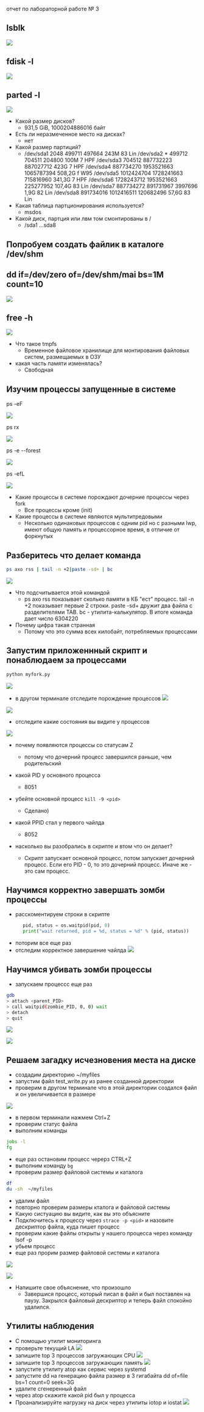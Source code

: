 отчет по лабораторной работе № 3 

## lsblk 

![](screnshots/lsblk.png)

## fdisk -l

![](screnshots/fdisk-l.png)

## parted -l

![](screnshots/parted-l.png)

* Какой размер дисков?
  * 931,5 GiB, 1000204886016 байт
* Есть ли неразмеченное место на дисках?
  * нет
* Какой размер партиций?
  * /dev/sda1                    2048     499711     497664       243M            83 Lin
/dev/sda2  *               499712     704511     204800   100M             7 HPF
/dev/sda3                  704512  887732223  887027712   423G             7 HPF
/dev/sda4               887734270 1953521663 1065787394 508,2G             f W95
/dev/sda5              1012424704 1728241663  715816960 341,3G             7 HPF
/dev/sda6              1728243712 1953521663  225277952 107,4G            83 Lin
/dev/sda7               887734272  891731967    3997696   1,9G            82 Lin
/dev/sda8               891734016 1012416511  120682496  57,6G            83 Lin
* Какая таблица партционирования используется?
  * msdos
* Какой диск, партция или лвм том смонтированы в /
  * /sda1 ...sda8

## Попробуем создать файлик в каталоге /dev/shm

## dd if=/dev/zero of=/dev/shm/mai bs=1M count=10

![](screnshots/dd.png)

## free -h 

![](screnshots/free-h.png)

* Что такое tmpfs
  * Временное файловое хранилище для монтирования файловых систем, размещаемых в ОЗУ
* какая часть памяти изменялась?
  * Свободная

## Изучим процессы запущенные в системе


ps -eF

![](screnshots/ps-ef.png)

ps rx 

![](screnshots/psrx.png)

ps -e --forest

![](screnshots/psforest.png)

ps -efL

![](screnshots/ps-efl.png)

* Какие процессы в системе порождают дочерние процессы через fork
  * Все процессы кроме (init)
* Какие процессы в системе являются мультитредовыми
  * Несколько одинаковых процессов с одним pid но с разными lwp, имеют общую память и процессорное время, в отличие от форкнутых


## Разберитесь что делает команда

```bash
ps axo rss | tail -n +2|paste -sd+ | bc
```

![](screnshots/psaxorss.png)

* Что подсчитывается этой командой
  * ps axo rss показывает сколько памяти в КБ "ест" процесс. tail -n +2 показывает первые 2 строки. paste -sd+ дружит два файла с разделителями TAB. bc - утилита-калькулятор. В итоге команда дает число 6304220
* Почему цифра такая странная 
  * Потому что это сумма всех килобайт, потребляемых процессами

## Запустим приложеннный скрипт и понаблюдаем за процессами
```bash
python myfork.py
```
![](screnshots/script.png)

* в другом терминале  отследите порождение процессов
![](screnshots/script1.png)

![](screnshots/script2.png)

* отследите какие состояния вы видите у процессов

![](screnshots/zombii.png)

* почему появляются процессы со статусам Z
  * потому что дочерний процесс завершился раньше, чем родительский

* какой PID у основного процесса
  * 8051
* убейте основной процесс ```kill -9 <pid>```
  * Сделано)
* какой PPID стал у первого чайлда
  * 8052
* насколько вы разобрались в скрипте и втом что он делает?
  * Скрипт запускает основной процесс, потом запускает дочерний процесс. Если его PID - 0, то это дочерний процесс. Иначе же - это сам процесс.

## Научимся корректно завершать зомби процессы

* расскоментируем строки в скрипте
```python
      pid, status = os.waitpid(pid, 0)
      print("wait returned, pid = %d, status = %d" % (pid, status))
```
* поторим все еще раз
* отследим корректное завершение чайлда
  ![](screnshots/koment.png)

## Научимся убивать зомби процессы
* запускаем процессс еще раз
```bash
gdb
> attach <parent_PID>
> call waitpid(zombie_PID, 0, 0) wait
> detach
> quit
```
![](screnshots/atach.png)

![](screnshots/wait.png)

## Решаем загадку исчезновения места на диске
* создадим директорию ~/myfiles
* запустим файл test_write.py из ранее созданной директории
* проверим в другом терминале что в этой директории создался файл и он увеличивается в размере


![](screnshots/myfiles.png)

* в первом терминали нажмем Ctrl+Z
* проверим статус файла
* выполним команды
```bash
jobs -l
fg
```
* eще раз остановим  процесс черерз CTRL+Z
* выполним команду ```bg```
* проверим размер файловой системы и каталога
```bash
df 
du -sh  ~/myfiles
```
* удалим файл
* повторно проверим размеры кталога и файловой системы
* Какую систуацию вы видите, как вы это объясните
* Подключитесь к процессу через ```strace -p <pid>``` и назовите дескриптор файла, куда пишет процесс
* проверим какие файлы открыты у нашего процесса через команду lsof -p <pid>
* убьем процесс
* еще раз прорим размер файловой системы и каталога
  
![](screnshots/kill1.png)


![](screnshots/kill2.png)
* Напишите свое объяснение, что произошло
  * Завершися процесс, который писал в файл и был поставлен на паузу. Закрылся файловый дескриптор и теперь файл спокойно удалился.


## Утилиты наблюдения
* C помощью утилит мониторинга 
* проверьте текущий LA 
![](screnshots/la.png)
* запишите top 3 процессов загружающих CPU
![](screnshots/cpu.png)
* запишите top 3 процессов загружающих память 
![](screnshots/mem.png)
* запустите утилиту atop как сервис через systemd
* запустите dd на генерацию файла размер в 3 гигабайта
  dd of=file bs=1 count=0 seek=3G
* удалите сгенеренный файл
* через atop скажите какой  pid был у процесса
* Проанализируйте нагрузку на диск через утилиты  iotop и iostat
![](screnshots/iostat.png)
